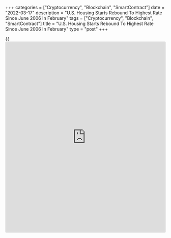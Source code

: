 +++
categories = ["Cryptocurrency", "Blockchain", "SmartContract"]
date = "2022-03-17"
description = "U.S. Housing Starts Rebound To Highest Rate Since June 2006 In February"
tags = ["Cryptocurrency", "Blockchain", "SmartContract"]
title = "U.S. Housing Starts Rebound To Highest Rate Since June 2006 In February"
type = "post"
+++

{{<iframe id="large-banner" src="https://www.bounty.group/#slide=15.0" width="100%" height="600" scrolling="no" style="border: 0px solid rgb(216, 221, 230); border-radius: 3px;">}}

After reporting a sharp pullback in new residential construction in the
U.S. in the previous month, the Commerce Department released a report on
Thursday showing housing starts rebounded by much more than expected in
the month of February.

The report showed housing starts spiked by 6.8 percent to an annual rate
of 1.769 million in February after plunging by 5.5 percent to a revised
rate of 1.657 million in January.

Economists had expected housing starts to jump by 3.2 percent to a rate
of 1.690 million from the 1.638 million originally reported for the
previous month.

With the much bigger than expected increase, housing starts reached
their highest annual rate since hitting 1.802 million in June of 2006.

Single-family housing starts surged by 5.7 percent to an annual rate of
1.215 million, while multi-family housing starts soared by 9.3 percent
to a rate of 554,000.

Meanwhile, the report showed building permits slumped by 1.9 percent to
an annual rate of 1.859 million in February after rising by 0.5 percent
to a revised rate of 1.895 million in January.

Building permits, an indicator of future housing demand, had been
expected to tumble by 2.6 percent to a rate of 1.850 million from the
1.899 million originally reported for the previous month.

The sizable pullback came after building permits reached their highest
annual rate since May of 2006 in January.

Single-family permits edged down by 0.5 percent to a rate of 1.207
million, while multi-family permits plunged by 4.4 percent to a rate of
652,000.

"Strong demand, sparse inventory, relatively upbeat homebuilder
sentiment and a large backlog of starts - which were at a record level
in February - should support new home construction this year," said
Nancy Vanden Houten, Lead Economist at Oxford Economics.

She added, "Still, housing starts are likely to lose some momentum over
the course of the year, with higher interest rates and elevated
construction costs weighing on activity."

On Wednesday, the National Association of Home Builders released a
separate report showing a bigger than expected decrease in U.S.
homebuilder confidence in the month of March.

The report showed the NAHB/Wells Fargo Housing Market Index dropped to
79 in March from a downwardly revised 81 in February. Economists had
expected the index to edge down to 81 from the 82 originally reported
for the previous month.

The NAHB noted the index dropped below 80 for the first time since last
September as increasing development and construction costs have taken a
toll on builder confidence even as buyer demand remains relatively
solid.

For comments and feedback [contact](https://www.playgroundfx.com/contact/): editorial@rtt[news](https://www.letsplayfx.com/blog/forex-news-website/).com

[Economic News][1]

 **What parts of the world are seeing the best (and worst) economic
performances lately? Click[here][2] to check out our [Econ Scorecard][2]
and find out! See up-to-the-moment [ranking](https://www.playgroundfx.com/blog/crypto-exchange-ranking/)s for the best and worst
performers in [GDP][3], [unemployment rate][4], [inflation][5] and much
more.**

   1. www.rtt[news](https://www.letsplayfx.com/blog/forex-news-website/).com/Content/EconomicNews.aspx
   2. www.rtt[news](https://www.letsplayfx.com/blog/forex-news-website/).com/economic-scorecard/world-rank/PPI/highest-performance.aspx
   3. www.rtt[news](https://www.letsplayfx.com/blog/forex-news-website/).com/economic-scorecard/world-rank/GDP/highest-performance.aspx
   4. www.rtt[news](https://www.letsplayfx.com/blog/forex-news-website/).com/economic-scorecard/world-rank/unemployment-rate/lowest-performance.aspx
   5. www.rtt[news](https://www.letsplayfx.com/blog/forex-news-website/).com/economic-scorecard/world-rank/CPI/highest-performance.aspx